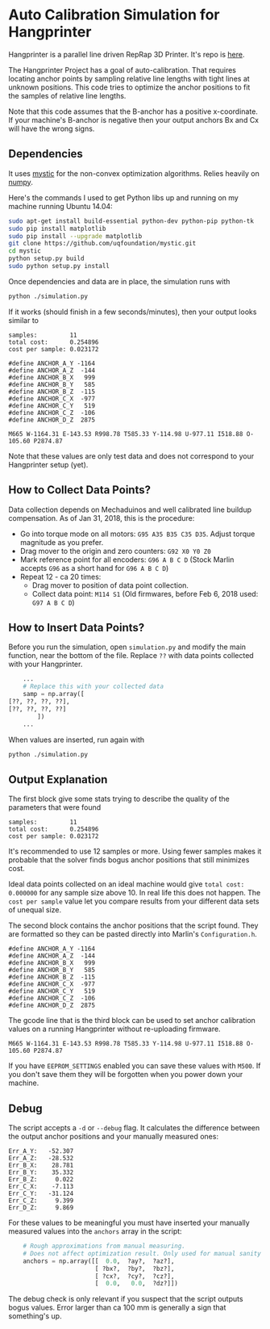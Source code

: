 # Auto Calibration Simulation for Hangprinter
Hangprinter is a parallel line driven RepRap 3D Printer.
It's repo is [here](https://github.com/tobbelobb/hangprinter).

The Hangprinter Project has a goal of auto-calibration.
That requires locating anchor points by sampling relative line lengths with tight lines at unknown positions.
This code tries to optimize the anchor positions to fit the samples of relative line lengths.

Note that this code assumes that the B-anchor has a positive x-coordinate.
If your machine's B-anchor is negative then your output anchors Bx and Cx will have the wrong signs.

## Dependencies
It uses [mystic](https://github.com/uqfoundation/mystic) for the non-convex optimization algorithms.
Relies heavily on [numpy](https://github.com/numpy/numpy).

Here's the commands I used to get Python libs up and running on my machine running Ubuntu 14.04:
```bash
sudo apt-get install build-essential python-dev python-pip python-tk
sudo pip install matplotlib
sudo pip install --upgrade matplotlib
git clone https://github.com/uqfoundation/mystic.git
cd mystic
python setup.py build
sudo python setup.py install
```

Once dependencies and data are in place, the simulation runs with
```bash
python ./simulation.py
```

If it works (should finish in a few seconds/minutes), then your output looks similar to
```
samples:         11
total cost:      0.254896
cost per sample: 0.023172

#define ANCHOR_A_Y -1164
#define ANCHOR_A_Z  -144
#define ANCHOR_B_X   999
#define ANCHOR_B_Y   585
#define ANCHOR_B_Z  -115
#define ANCHOR_C_X  -977
#define ANCHOR_C_Y   519
#define ANCHOR_C_Z  -106
#define ANCHOR_D_Z  2875

M665 W-1164.31 E-143.53 R998.78 T585.33 Y-114.98 U-977.11 I518.88 O-105.60 P2874.87
```
Note that these values are only test data and does not correspond to your Hangprinter setup (yet).

## How to Collect Data Points?
Data collection depends on Mechaduinos and well calibrated line buildup compensation.
As of Jan 31, 2018, this is the procedure:
 - Go into torque mode on all motors: `G95 A35 B35 C35 D35`.
   Adjust torque magnitude as you prefer.
 - Drag mover to the origin and zero counters: `G92 X0 Y0 Z0`
 - Mark reference point for all encoders: `G96 A B C D` (Stock Marlin accepts `G96` as a short hand for `G96 A B C D`)
 - Repeat 12 - ca 20 times:
   - Drag mover to position of data point collection.
   - Collect data point: `M114 S1` (Old firmwares, before Feb 6, 2018 used: `G97 A B C D`)

## How to Insert Data Points?
Before you run the simulation, open `simulation.py` and modify the main function, near the bottom of the file.
Replace `??` with data points collected with your Hangprinter.
```python
    ...
    # Replace this with your collected data
    samp = np.array([
[??, ??, ??, ??],
[??, ??, ??, ??]
        ])
    ...
```
When values are inserted, run again with
```bash
python ./simulation.py
```

## Output Explanation
The first block give some stats trying to describe the quality of the parameters that were found
```
samples:         11
total cost:      0.254896
cost per sample: 0.023172
```
It's recommended to use 12 samples or more.
Using fewer samples makes it probable that the solver finds bogus anchor positions that still minimizes cost.

Ideal data points collected on an ideal machine would give `total cost: 0.000000` for any sample size above 10.
In real life this does not happen.
The `cost per sample` value let you compare results from your different data sets of unequal size.

The second block contains the anchor positions that the script found.
They are formatted so they can be pasted directly into Marlin's `Configuration.h`.
```
#define ANCHOR_A_Y -1164
#define ANCHOR_A_Z  -144
#define ANCHOR_B_X   999
#define ANCHOR_B_Y   585
#define ANCHOR_B_Z  -115
#define ANCHOR_C_X  -977
#define ANCHOR_C_Y   519
#define ANCHOR_C_Z  -106
#define ANCHOR_D_Z  2875
```

The gcode line that is the third block can be used to set anchor calibration values on a running Hangprinter without re-uploading firmware.
```
M665 W-1164.31 E-143.53 R998.78 T585.33 Y-114.98 U-977.11 I518.88 O-105.60 P2874.87
```
If you have `EEPROM_SETTINGS` enabled you can save these values with `M500`.
If you don't save them they will be forgotten when you power down your machine.


## Debug
The script accepts a `-d` or `--debug` flag.
It calculates the difference between the output anchor positions and your manually measured ones:
```
Err_A_Y:   -52.307
Err_A_Z:   -28.532
Err_B_X:    28.781
Err_B_Y:    35.332
Err_B_Z:     0.022
Err_C_X:    -7.113
Err_C_Y:   -31.124
Err_C_Z:     9.399
Err_D_Z:     9.869
```

For these values to be meaningful you must have inserted your manually measured values into the `anchors` array in the script:
```python
    # Rough approximations from manual measuring.
    # Does not affect optimization result. Only used for manual sanity check.
    anchors = np.array([[  0.0,  ?ay?,  ?az?],
                        [ ?bx?,  ?by?,  ?bz?],
                        [ ?cx?,  ?cy?,  ?cz?],
                        [  0.0,   0.0,  ?dz?]])
```
The debug check is only relevant if you suspect that the script outputs bogus values.
Error larger than ca 100 mm is generally a sign that something's up.
